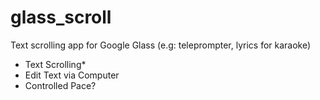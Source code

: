 glass_scroll
============

Text scrolling app for Google Glass (e.g: teleprompter, lyrics for karaoke)

- Text Scrolling*
- Edit Text via Computer
- Controlled Pace?